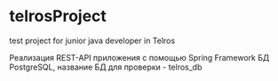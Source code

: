 # telrosProject
test project for junior java developer in Telros

Реализация REST-API приложения с помощью Spring Framework
БД PostgreSQL, название БД для проверки - telros_db
